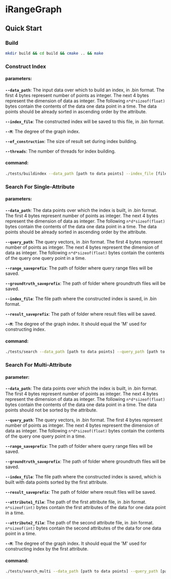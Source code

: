 # iRangeGraph



## Quick Start

### Build

```bash
mkdir build && cd build && cmake .. && make
```

### Construct Index

#### parameters:

**`--data_path`**: The input data over which to build an index, in .bin format. The first 4 bytes represent number of points as integer. The next 4 bytes represent the dimension of data as integer. The following `n*d*sizeof(float)` bytes contain the contents of the data one data point in a time. 
The data points should be already sorted in ascending order by the attribute.

**`--index_file`**: The constructed index will be saved to this file, in .bin format.

**`--M`**: The degree of the graph index.

**`--ef_construction`**: The size of result set during index building.

**`--threads`**: The number of threads for index building.


#### command:
```bash
./tests/buildindex --data_path [path to data points] --index_file [file path to save index] --M [integer] --ef_construction [integer] --threads [integer]
```


### Search For Single-Attribute

#### parameters:

**`--data_path`**: The data points over which the index is built, in .bin format. The first 4 bytes represent number of points as integer. The next 4 bytes represent the dimension of data as integer. The following `n*d*sizeof(float)` bytes contain the contents of the data one data point in a time.
The data points should be already sorted in ascending order by the attribute.

**`--query_path`**: The query vectors, in .bin format. The first 4 bytes represent number of points as integer. The next 4 bytes represent the dimension of data as integer. The following `n*d*sizeof(float)` bytes contain the contents of the query one query point in a time.

**`--range_saveprefix`**: The path of folder where query range files will be saved.

**`--groundtruth_saveprefix`**: The path of folder where groundtruth files will be saved.

**`--index_file`**: The file path where the constructed index is saved, in .bin format. 

**`--result_saveprefix`**: The path of folder where result files will be saved.

**`--M`**: The degree of the graph index. It should equal the 'M' used for constructing index.

#### command:
```bash
./tests/search --data_path [path to data points] --query_path [path to query points] --range_saveprefix [folder path to save query ranges] --groundtruth_saveprefix [folder path to save groundtruth] --index_file [path of the index file] --result_saveprefix [folder path to save results] --M [integer]
```


### Search For Multi-Attribute

#### parameter:
**`--data_path`**:  The data points over which the index is built, in .bin format. The first 4 bytes represent number of points as integer. The next 4 bytes represent the dimension of data as integer. The following `n*d*sizeof(float)` bytes contain the contents of the data one data point in a time.
The data points should not be sorted by the attribute.

**`--query_path`**: The query vectors, in .bin format. The first 4 bytes represent number of points as integer. The next 4 bytes represent the dimension of data as integer. The following `n*d*sizeof(float)` bytes contain the contents of the query one query point in a time.

**`--range_saveprefix`**: The path of folder where query range files will be saved.

**`--groundtruth_saveprefix`**: The path of folder where groundtruth files will be saved.

**`--index_file`**: The file path where the constructed index is saved, which is built with data points sorted by the first attribute.

**`--result_saveprefix`**: The path of folder where result files will be saved.

**`--attribute1_file`**: The path of the first attribute file, in .bin format. `n*sizeof(int)` bytes contain the first attributes of the data for one data point in a time.

**`--attribute2_file`**: The path of the second attribute file, in .bin format. `n*sizeof(int)` bytes contain the second attributes of the data for one data point in a time.

**`--M`**: The degree of the graph index. It should equal the 'M' used for constructing index by the first attribute.


#### command:
```bash
./tests/search_multi --data_path [path to data points] --query_path [path to query points] --range_saveprefix [folder path to save query ranges] --groundtruth_saveprefix [folder path to save groundtruth] --index_file [path of the index file] --result_saveprefix [folder path to save results] --attribute1 [path to first attributes] --attribute2 [path to second attributes] --M [integer]
```
